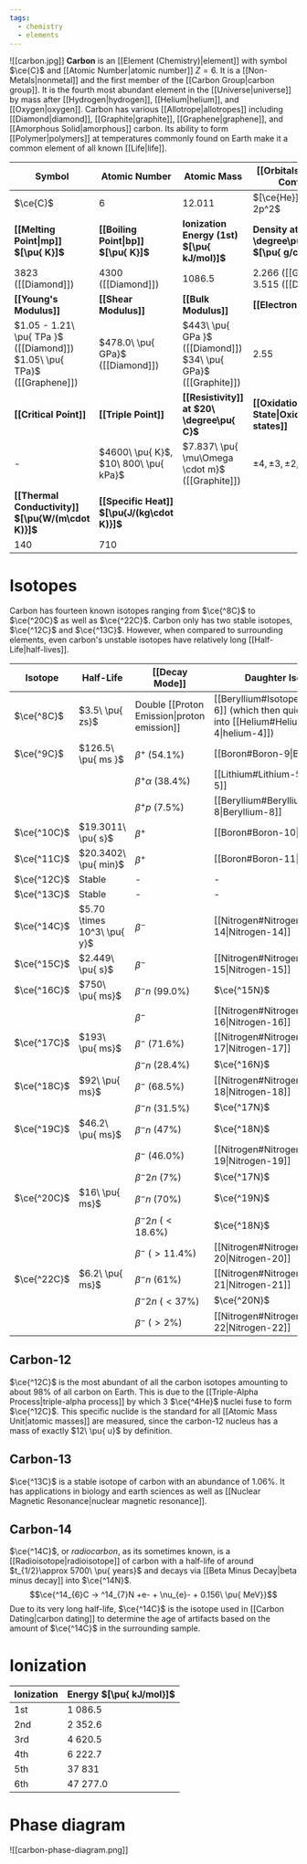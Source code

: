 ```yaml
---
tags:
  - chemistry
  - elements
---
```

![[carbon.jpg]]
**Carbon** is an [[Element (Chemistry)|element]] with symbol $\ce{C}$ and [[Atomic Number|atomic number]] $Z=6$. It is a [[Non-Metals|nonmetal]] and the first member of the [[Carbon Group|carbon group]]. It is the fourth most abundant element in the [[Universe|universe]] by mass after [[Hydrogen|hydrogen]], [[Helium|helium]], and [[Oxygen|oxygen]]. Carbon has various [[Allotrope|allotropes]] including [[Diamond|diamond]], [[Graphite|graphite]], [[Graphene|graphene]], and [[Amorphous Solid|amorphous]] carbon. Its ability to form [[Polymer|polymers]] at temperatures commonly found on Earth make it a common element of all known [[Life|life]].

| **Symbol**                                                                  | **Atomic Number**                            | **Atomic Mass**                                                   | **[[Orbitals\|Electron Config.]]**                    | **Phase**                                                                  |
| --------------------------------------------------------------------------- | -------------------------------------------- | ----------------------------------------------------------------- | ----------------------------------------------------- | -------------------------------------------------------------------------- |
| $\ce{C}$                                                                    | $6$                                          | $12.011$                                                          | $[\ce{He}]\ 2s^2\ 2p^2$                               | solid                                                                      |
| **[[Melting Point\|mp]] $[\pu{ K}]$**                                       | **[[Boiling Point\|bp]] $[\pu{ K}]$**        | **Ionization Energy (1st) $[\pu{ kJ/mol}]$**                      | **Density at $20\ \degree\pu{ C}$ $[\pu{ g/cm^3 }]$** | **Atomic Radius**                                                          |
| $3823$ ([[Diamond]])                                                        | $4300$ ([[Diamond]])                         | $1086.5$                                                          | $2.266$ ([[Graphite]])<br>$3.515$ ([[Diamond]])       | $67\ \pu{ pm }$                                                            |
| **[[Young's Modulus]]**                                                     | **[[Shear Modulus]]**                        | **[[Bulk Modulus]]**                                              | **[[Electronegativity]]**                             | **Main [[Isotope\|isotopes]]**                                             |
| $1.05 - 1.21\ \pu{ TPa }$ ([[Diamond]])<br>$1.05\ \pu{ TPa}$ ([[Graphene]]) | $478.0\ \pu{ GPa}$ ([[Diamond]])             | $443\ \pu{ GPa }$ ([[Diamond]])<br>$34\ \pu{ GPa}$ ([[Graphite]]) | $2.55$                                                | $\ce{^12C}:\ 98.9\%$<br>$\ce{^13C}:\ 1.06\%$<br>$\ce{^14C}:\ 1\ \pu{ ppt}$ |
| **[[Critical Point]]**                                                      | **[[Triple Point]]**                         | **[[Resistivity]] at $20\ \degree\pu{ C}$**                       | **[[Oxidation State\|Oxidation states]]**             | **[[Electron Affinity]]**                                                  |
| -                                                                           | $4600\ \pu{ K}$,<br>$10\ 800\ \pu{ kPa}$     | $7.837\ \pu{ \mu\Omega \cdot m}$<br>([[Graphite]])                | $\pm 4, \pm 3, \pm 2, \pm 1, 0$                       | $121.776\ \pu{ kJ/mol }$ $1.262\ \pu{ eV}$                                 |
| **[[Thermal Conductivity]] $[\pu{W/(m\cdot K)}]$**                          | **[[Specific Heat]] $[\pu{J/(kg\cdot K)}]$** |                                                                   |                                                       |                                                                            |
| $140$                                                                       | $710$                                        |                                                                   |                                                       |                                                                            |
# Isotopes
Carbon has fourteen known isotopes ranging from $\ce{^8C}$ to $\ce{^20C}$ as well as $\ce{^22C}$. Carbon only has two stable isotopes, $\ce{^12C}$ and $\ce{^13C}$. However, when compared to surrounding elements, even carbon's unstable isotopes have relatively long [[Half-Life|half-lives]].

| Isotope     | Half-Life                   | [[Decay Mode]]                              | Daughter Isotope                                                                                   | Abundance |
| ----------- | --------------------------- | ------------------------------------------- | -------------------------------------------------------------------------------------------------- | --------- |
| $\ce{^8C}$  | $3.5\ \pu{ zs}$             | Double [[Proton Emission\|proton emission]] | [[Beryllium#Isotopes\|Beryllium-6]] (which then quickly decays into [[Helium#Helium-4\|helium-4]]) | -         |
| $\ce{^9C}$  | $126.5\ \pu{ ms }$          | $\beta^+$ ($54.1\%$)                        | [[Boron#Boron-9\|Boron-9]]                                                                         | -         |
|             |                             | $\beta^+\alpha$ ($38.4\%$)                  | [[Lithium#Lithium-5\|Lithium-5]]                                                                   | -         |
|             |                             | $\beta^+p$ ($7.5\%$)                        | [[Beryllium#Beryllium-8\|Beryllium-8]]                                                             | -         |
| $\ce{^10C}$ | $19.3011\ \pu{ s}$          | $\beta^+$                                   | [[Boron#Boron-10\|Boron-10]]                                                                       | -         |
| $\ce{^11C}$ | $20.3402\ \pu{ min}$        | $\beta^+$                                   | [[Boron#Boron-11\|Boron-11]]                                                                       | -         |
| $\ce{^12C}$ | Stable                      | -                                           | -                                                                                                  | $98.9\%$  |
| $\ce{^13C}$ | Stable                      | -                                           | -                                                                                                  | $1.06\%$  |
| $\ce{^14C}$ | $5.70 \times 10^3\ \pu{ y}$ | $\beta^-$                                   | [[Nitrogen#Nitrogen-14\|Nitrogen-14]]                                                              | Trace     |
| $\ce{^15C}$ | $2.449\ \pu{ s}$            | $\beta^-$                                   | [[Nitrogen#Nitrogen-15\|Nitrogen-15]]                                                              | -         |
| $\ce{^16C}$ | $750\ \pu{ ms}$             | $\beta^-n$ ($99.0\%$)                       | $\ce{^15N}$                                                                                        | -         |
|             |                             | $\beta^-$                                   | [[Nitrogen#Nitrogen-16\|Nitrogen-16]]                                                              | -         |
| $\ce{^17C}$ | $193\ \pu{ ms}$             | $\beta^-$ ($71.6\%$)                        | [[Nitrogen#Nitrogen-17\|Nitrogen-17]]                                                              | -         |
|             |                             | $\beta^-n$ ($28.4\%$)                       | $\ce{^16N}$                                                                                        | -         |
| $\ce{^18C}$ | $92\ \pu{ ms}$              | $\beta^-$ ($68.5\%$)                        | [[Nitrogen#Nitrogen-18\|Nitrogen-18]]                                                              | -         |
|             |                             | $\beta^-n$ ($31.5\%$)                       | $\ce{^17N}$                                                                                        | -         |
| $\ce{^19C}$ | $46.2\ \pu{ ms}$            | $\beta^-n$ ($47\%$)                         | $\ce{^18N}$                                                                                        | -         |
|             |                             | $\beta^-$ ($46.0\%$)                        | [[Nitrogen#Nitrogen-19\|Nitrogen-19]]                                                              | -         |
|             |                             | $\beta^-2n$ ($7\%$)                         | $\ce{^17N}$                                                                                        | -         |
| $\ce{^20C}$ | $16\ \pu{ ms}$              | $\beta^-n$ ($70\%$)                         | $\ce{^19N}$                                                                                        | -         |
|             |                             | $\beta^-2n$ ($<18.6\%$)                     | $\ce{^18N}$                                                                                        | -         |
|             |                             | $\beta^-$ ($>11.4\%$)                       | [[Nitrogen#Nitrogen-20\|Nitrogen-20]]                                                              | -         |
| $\ce{^22C}$ | $6.2\ \pu{ ms}$             | $\beta^-n$ ($61\%$)                         | [[Nitrogen#Nitrogen-21\|Nitrogen-21]]                                                              | -         |
|             |                             | $\beta^-2n$ ($< 37\%$)                      | $\ce{^20N}$                                                                                        | -         |
|             |                             | $\beta^-$ ($> 2\%$)                         | [[Nitrogen#Nitrogen-22\|Nitrogen-22]]                                                              | -         |
## Carbon-12
$\ce{^12C}$ is the most abundant of all the carbon isotopes amounting to about $98\%$ of all carbon on Earth. This is due to the [[Triple-Alpha Process|triple-alpha process]] by which 3 $\ce{^4He}$ nuclei fuse to form $\ce{^12C}$. This specific nuclide is the standard for all [[Atomic Mass Unit|atomic masses]] are measured, since the carbon-12 nucleus has a mass of exactly $12\ \pu{ u}$ by definition. 
## Carbon-13
$\ce{^13C}$ is a stable isotope of carbon with an abundance of $1.06\%$. It has applications in biology and earth sciences as well as [[Nuclear Magnetic Resonance|nuclear magnetic resonance]]. 
## Carbon-14
$\ce{^14C}$, or *radiocarbon*, as its sometimes known, is a [[Radioisotope|radioisotope]] of carbon with a half-life of around $t_{1/2}\approx 5700\ \pu{ years}$ and decays via [[Beta Minus Decay|beta minus decay]] into $\ce{^14N}$.
$$\ce{^14_{6}C -> ^14_{7}N +e- + \nu_{e}- + 0.156\ \pu{ MeV}}$$
Due to its very long half-life, $\ce{^14C}$ is the isotope used in [[Carbon Dating|carbon dating]] to determine the age of artifacts based on the amount of $\ce{^14C}$ in the surrounding sample. 
# Ionization
| Ionization | Energy $[\pu{ kJ/mol}]$ |
| ---------- | ----------------------- |
| 1st        | $1\ 086.5$              |
| 2nd        | $2\ 352.6$              |
| 3rd        | $4\ 620.5$              |
| 4th        | $6\ 222.7$              |
| 5th        | $37\ 831$               |
| 6th        | $47\ 277.0$             |
# Phase diagram
![[carbon-phase-diagram.png]]